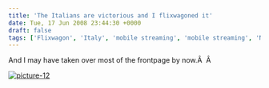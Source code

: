 ```yaml
---
title: 'The Italians are victorious and I flixwagoned it'
date: Tue, 17 Jun 2008 23:44:30 +0000
draft: false
tags: ['Flixwagon', 'Italy', 'mobile streaming', 'mobile streaming', 'N95', 'timeline', 'victory']
---
```


And I may have taken over most of the frontpage by now.Â  Â 

[![](http://www.main-vision.com/richard/blog/wp-content/uploads/2008/06/picture-12-300x220.png "picture-12")](http://www.main-vision.com/richard/blog/wp-content/uploads/2008/06/picture-12.png)